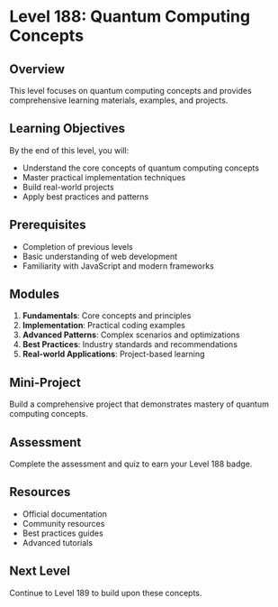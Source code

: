 # Level 188: Quantum Computing Concepts

## Overview
This level focuses on quantum computing concepts and provides comprehensive learning materials, examples, and projects.

## Learning Objectives
By the end of this level, you will:
- Understand the core concepts of quantum computing concepts
- Master practical implementation techniques
- Build real-world projects
- Apply best practices and patterns

## Prerequisites
- Completion of previous levels
- Basic understanding of web development
- Familiarity with JavaScript and modern frameworks

## Modules
1. **Fundamentals**: Core concepts and principles
2. **Implementation**: Practical coding examples
3. **Advanced Patterns**: Complex scenarios and optimizations
4. **Best Practices**: Industry standards and recommendations
5. **Real-world Applications**: Project-based learning

## Mini-Project
Build a comprehensive project that demonstrates mastery of quantum computing concepts.

## Assessment
Complete the assessment and quiz to earn your Level 188 badge.

## Resources
- Official documentation
- Community resources
- Best practices guides
- Advanced tutorials

## Next Level
Continue to Level 189 to build upon these concepts.
